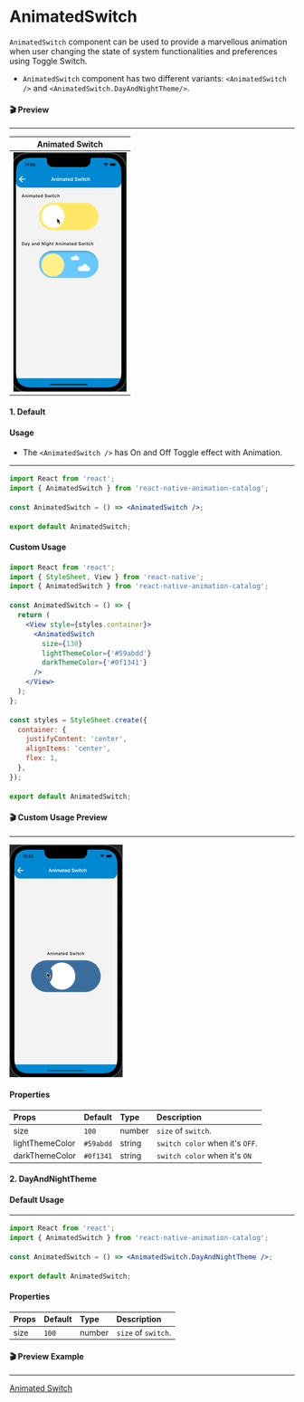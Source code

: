 # AnimatedSwitch

`AnimatedSwitch` component can be used to provide a marvellous animation when user changing the state of system functionalities and preferences using Toggle Switch.

- `AnimatedSwitch` component has two different variants: `<AnimatedSwitch />` and `<AnimatedSwitch.DayAndNightTheme/>`.

#### 🎬 Preview

---

|            Animated Switch             |
| :------------------------------------: |
| ![alt tag](/assets/AnimatedSwitch.gif) |

#### 1. Default

#### Usage

- The `<AnimatedSwitch />` has On and Off Toggle effect with Animation.

---

```jsx
import React from 'react';
import { AnimatedSwitch } from 'react-native-animation-catalog';

const AnimatedSwitch = () => <AnimatedSwitch />;

export default AnimatedSwitch;
```

#### Custom Usage

```jsx
import React from 'react';
import { StyleSheet, View } from 'react-native';
import { AnimatedSwitch } from 'react-native-animation-catalog';

const AnimatedSwitch = () => {
  return (
    <View style={styles.container}>
      <AnimatedSwitch
        size={130}
        lightThemeColor={'#59abdd'}
        darkThemeColor={'#0f1341'}
      />
    </View>
  );
};

const styles = StyleSheet.create({
  container: {
    justifyContent: 'center',
    alignItems: 'center',
    flex: 1,
  },
});

export default AnimatedSwitch;
```

#### 🎬 Custom Usage Preview

---

![alt tag](/assets/CustomUsageOfAnimatedSwitch.gif)

#### Properties

| Props           | Default   | Type   | Description                     |
| :-------------- | :-------- | :----- | :------------------------------ |
| size            | `100`     | number | `size` of `switch`.             |
| lightThemeColor | `#59abdd` | string | `switch color` when it's `OFF`. |
| darkThemeColor  | `#0f1341` | string | `switch color` when it's `ON`   |

#### 2. DayAndNightTheme

#### Default Usage

---

```jsx
import React from 'react';
import { AnimatedSwitch } from 'react-native-animation-catalog';

const AnimatedSwitch = () => <AnimatedSwitch.DayAndNightTheme />;

export default AnimatedSwitch;
```

#### Properties

| Props | Default | Type   | Description         |
| :---- | :------ | :----- | :------------------ |
| size  | `100`   | number | `size` of `switch`. |

#### 🎬 Preview Example

---

[Animated Switch](/example/src/modules/AnimatedSwitch/AnimatedSwitchScreen.tsx)
